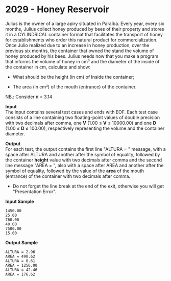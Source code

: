 # 2029 - Honey Reservoir

Julius is the owner of a large apiry situated in Paraíba. Every year, every six months, Julius collect honey produced by bees of their property and stores it in a CYLINDRICAL container format that facilitates the transport of honey for establishments who order this natural product for commercialization. Once Julio realized due to an increase in honey production, over the previous six months, the container that owned the stand the volume of honey produced by his bees. Julius needs now that you make a program that informs the volume of honey in cm³ and the diameter of the inside of the container in cm, calculate and show:

- What should be the height (in cm) of Inside the container;

- The area (in cm²) of the mouth (entrance) of the container.

NB.: Consider π = 3.14

**Input**<br>
The input contains several test cases and ends with EOF. Each test case consists of a line containing two floating-point values of double precision with two decimals after comma, one **V** (1.00 ≤ **V** ≤ 10000.00) and one **D** (1.00 ≤ **D** ≤ 100.00), respectively representing the volume and the container diameter.

**Output**<br>
For each test, the output contains the first line "ALTURA = " message, with a space after ALTURA and another after the symbol of equality, followed by the container **height** value with two decimals after comma and the second line message "AREA = ", also with a space after AREA and another after the symbol of equality, followed by the value of the **area** of the mouth (entrance) of the container with two decimals after comma.

- Do not forget the line break at the end of the exit, otherwise you will get "Presentation Error".

**Input Sample**
````
1450.00     
25.00       
760.00      
40.00       
7500.00     
15.00 
````

**Output Sample**
````
ALTURA = 2.96 
AREA = 490.62 
ALTURA = 0.61 
AREA = 1256.00
ALTURA = 42.46
AREA = 176.62 
````